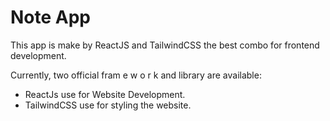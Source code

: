 # Note App

This app is make by ReactJS and TailwindCSS the best combo for frontend development.

Currently, two official fram e w o r k and library are available:

- ReactJs use for Website Development.
- TailwindCSS use for styling the website.
